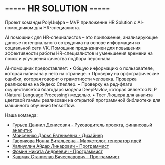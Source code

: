 # ----- **HR SOLUTION** -----
Проект команды PolyЦифра – MVP приложение HR Solution с AI-помощником для HR-специалиста.

AI помощник для HR-специалистов – это приложение, анализирующее данные потенциального сотрудника на основе информации из социальной сети VK. 
Помощник предназначен для повышения эффективности работы HR-специалистов и уменьшения времени на поиск и улучшения качества подбора персонала


AI-помощник предоставляет: 
•  Общую информацию о пользователе, которая написана у него на странице. 
•  Проверку на орфографические ошибки, которая говорит о грамотности человека. Проверка реализована на Яндекс Спеллер. 
•  Проверку на ред-флаги осуществляется благодаря модели DeepPavlov, которая является NLP (Natural Language Processing) моделью. 
•  Тест Люшера для анализа цветовой гаммы реализован на открытой программной библиотеки для машинного обучения tensorflow. 

Наша команда:
* [Гурьев Даниил Денисович - Руководитель проекта, финансовый аналитик](https://vk.com/daniil_guryev)
* [Моисеенко Дарья Евгеньевна - Дизайнер](https://vk.com/id.dusia)
* [Гаврикова Нонна Витальевна - Маркетолог, генератор идей](https://vk.com/danonncheeck)
* [Халиуллин Айдар Линарович - Программист](https://vk.com/aidkhall)
* [Фомин Никита Андреевич - Программист](https://vk.com/sveeecha)
* [Кашмак Станислав Вячеславович - Программист](https://vk.com/h0w_to_survive)
